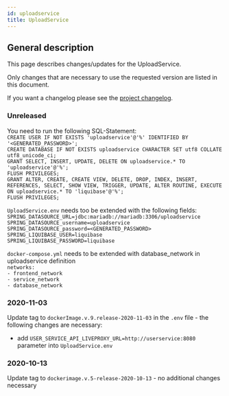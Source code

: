 ```yaml
---
id: uploadservice
title: UploadService
---
```


## General description

This page describes changes/updates for the UploadService.

Only changes that are necessary to use the requested version are listed in this document.

If you want a changelog please see the [project changelog](https://github.com/CaritasDeutschland/caritas-onlineBeratung-uploadservice/blob/master/CHANGELOG.md).

### Unreleased

You need to run the following SQL-Statement:\
`CREATE USER IF NOT EXISTS 'uploadservice'@'%' IDENTIFIED BY '<GENERATED_PASSWORD>';`\
`CREATE DATABASE IF NOT EXISTS uploadservice CHARACTER SET utf8 COLLATE utf8_unicode_ci;`\
`GRANT SELECT, INSERT, UPDATE, DELETE ON uploadservice.* TO 'uploadservice'@'%';`\
`FLUSH PRIVILEGES;`\
`GRANT ALTER, CREATE, CREATE VIEW, DELETE, DROP, INDEX, INSERT, REFERENCES, SELECT, SHOW VIEW, TRIGGER, UPDATE, ALTER ROUTINE, EXECUTE ON uploadservice.* TO 'liquibase'@'%';`\
`FLUSH PRIVILEGES;`

`UploadService.env` needs too be extended with the following fields:\
`SPRING_DATASOURCE_URL=jdbc:mariadb://mariadb:3306/uploadservice`\
`SPRING_DATASOURCE_username=uploadservice`\
`SPRING_DATASOURCE_password=<GENERATED_PASSWORD>`\
`SPRING_LIQUIBASE_USER=liquibase`\
`SPRING_LIQUIBASE_PASSWORD=liquibase`

`docker-compose.yml` needs to be extended with database_network in uploadservice definition\
`networks:`\
 `- frontend_network`\
 `- service_network`\
 `- database_network`

### 2020-11-03

Update tag to `dockerImage.v.9.release-2020-11-03` in the `.env` file - the following changes are necessary:
 - add `USER_SERVICE_API_LIVEPROXY_URL=http://userservice:8080` parameter into `UploadService.env`

### 2020-10-13

Update tag to `dockerimage.v.5-release-2020-10-13` - no additional changes necessary 
